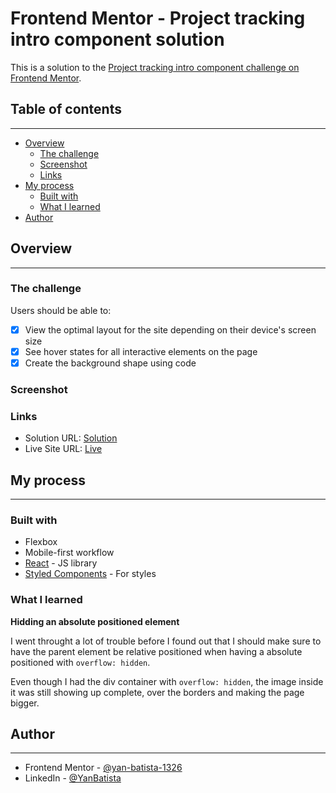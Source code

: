 # Frontend Mentor - Project tracking intro component solution

This is a solution to the [Project tracking intro component challenge on Frontend Mentor](https://www.frontendmentor.io/challenges/project-tracking-intro-component-5d289097500fcb331a67d80e).

## Table of contents

---

- [Overview](#overview)
  - [The challenge](#the-challenge)
  - [Screenshot](#screenshot)
  - [Links](#links)
- [My process](#my-process)
  - [Built with](#built-with)
  - [What I learned](#what-i-learned)
- [Author](#author)

## Overview

---

### The challenge

Users should be able to:

- [x] View the optimal layout for the site depending on their device's screen size
- [x] See hover states for all interactive elements on the page
- [x] Create the background shape using code

### Screenshot

### Links

- Solution URL: [Solution](https://www.frontendmentor.io/solutions/project-tracking-intro-component-mu2lrsaRPo)
- Live Site URL: [Live](https://tracking-intro-component-green.vercel.app)

## My process

---

### Built with

- Flexbox
- Mobile-first workflow
- [React](https://reactjs.org/) - JS library
- [Styled Components](https://styled-components.com/) - For styles

### What I learned

**Hidding an absolute positioned element**

I went throught a lot of trouble before I found out that I should make sure to have the parent element be relative positioned when having a absolute positioned with `overflow: hidden`.

Even though I had the div container with `overflow: hidden`, the image inside it was still showing up complete, over the borders and making the page bigger.

## Author

---

- Frontend Mentor - [@yan-batista-1326](https://www.frontendmentor.io/profile/yan-batista-1326)
- LinkedIn - [@YanBatista](https://www.linkedin.com/in/yanbatista/)
